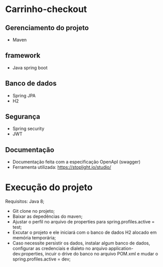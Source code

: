 # Carrinho-checkout

## Gerenciamento do projeto
- Maven

## framework
- Java spring boot
  
## Banco de dados
- Spring JPA
- H2

## Segurança
- Spring security
- JWT

## Documentação
- Documentação feita com a especificação OpenApI (swagger)
- Ferramenta utilizada: https://stoplight.io/studio/

# Execução do projeto

Requisitos: Java 8;

- Git clone no projeto;
- Baixar as depedências do maven;
- Ajustar o perfil no arquivo de properties para spring.profiles.active = test;
- Excutar o projeto e ele iniciará com o banco de dados H2 alocado em memória temporária;
- Caso necessite persistir os dados, instalar algum banco de dados, configurar as credenciais e dialeto no arquivo application-dev.properties, incuir o drive do banco no arquivo POM.xml e mudar o spring.profiles.active = dev;